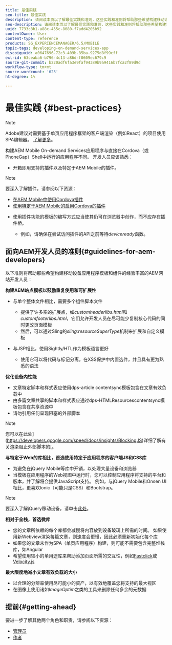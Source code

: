 ```yaml
---
title: 最佳实践
seo-title: 最佳实践
description: 请阅读本页以了解最佳实践和准则，这些实践和准则将帮助那些希望构建移动设备应用程序模板和组件的经验丰富的AEM网站开发人员。
seo-description: 请阅读本页以了解最佳实践和准则，这些实践和准则将帮助那些希望构建移动设备应用程序模板和组件的经验丰富的AEM网站开发人员。
uuid: 7733c8b1-a88c-455c-8080-f7add4205b92
contentOwner: User
content-type: reference
products: SG_EXPERIENCEMANAGER/6.5/MOBILE
topic-tags: developing-on-demand-services-app
discoiquuid: a0647696-72c3-409b-85ba-9275d8f99cff
exl-id: 63ceaba6-b796-4c13-a86d-f0609ec679c9
source-git-commit: b220adf6fa3e9faf94389b9a9416b7fca2f89d9d
workflow-type: tm+mt
source-wordcount: '623'
ht-degree: 1%

---
```


# 最佳实践 {#best-practices}

>[!NOTE]
>
>Adobe建议对需要基于单页应用程序框架的客户端渲染（例如React）的项目使用SPA编辑器。 [了解更多](/help/sites-developing/spa-overview.md)。

构建AEM Mobile On-demand Services应用程序与直接在Cordova（或PhoneGap）Shell中运行的应用程序不同。 开发人员应该熟悉：

* 开箱即用支持的插件以及特定于AEM Mobile的插件。

>[!NOTE]
>
>要深入了解插件，请参阅以下资源：
>
>* [在AEM Mobile中使用Cordova插件](https://helpx.adobe.com/digital-publishing-solution/help/cordova-api.html)
>* [使用特定于AEM Mobile的启用Cordova的插件](https://helpx.adobe.com/digital-publishing-solution/help/app-runtime-api.html)

>



* 使用插件功能的模板的编写方式应当使其仍可在浏览器中创作，而不应存在插件桥。

   * 例如，请确保在尝试访问插件的API之前等待&#x200B;*deviceready*&#x200B;函数。

## 面向AEM开发人员的准则{#guidelines-for-aem-developers}

以下准则将帮助那些希望构建移动设备应用程序模板和组件的经验丰富的AEM网站开发人员：

**构建AEM站点模板以鼓励重复使用和可扩展性**

* 与单个整体文件相比，需要多个组件脚本文件

   * 提供了许多空的扩展点，如&#x200B;*customheaderlibs.html*&#x200B;和&#x200B;*customfooterlibs.html*，它们允许开发人员在尽可能少复制核心代码的同时更改页面模板
   * 然后，可以通过Sling的&#x200B;*sling:resourceSuperType*&#x200B;机制来扩展和自定义模板

* 与JSP相比，使用Sightly/HTL作为模板语言更好

   * 使用它可以将代码与标记分离，在XSS保护中内置选件，并且具有更为熟悉的语法

**优化设备内性能**

* 文章特定脚本和样式表应使用dps-article contentsync模板包含在文章有效负载中
* 由多篇文章共享的脚本和样式表应通过dps-HTMLResourcescontentsync模板包含在共享资源中
* 请勿引用任何呈现阻塞的外部脚本

>[!NOTE]
>
>您可以在此处](https://developers.google.com/speed/docs/insights/BlockingJS)详细了解有关渲染阻止外部脚本的[。

**与特定于Web的库相比，首选使用特定于应用程序的客户端JS和CSS库**

* 为避免在jQuery Mobile等库中开销，以处理大量设备和浏览器
* 当模板在应用程序的Web视图中运行时，您可以控制应用程序将支持的平台和版本，并了解将会提供JavaScript支持。 例如，与jQuery Mobile和Onsen UI相比，更喜欢Ionic（可能只是CSS）和Bootstrap。

>[!NOTE]
>
>要深入了解jQuery移动设备，请单击[此处](https://jquerymobile.com/browser-support/1.4/)。

**相对于全栈，首选微库**

* 您的文章所依赖的每个库都会减慢将内容放到设备玻璃上所需的时间。 如果使用新Webview渲染每篇文章，则速度会更慢，因此必须重新初始化每个库
* 如果您的文章未作为SPA（单页应用程序）构建，则可能不需要包含完整堆栈库，如Angular
* 希望使用较小的单用途库来帮助添加页面所需的交互性，例如[Fastclick](https://github.com/ftlabs/fastclick)或[Velocity.js](https://velocityjs.org)

**最大限度地减小文章有效负载的大小**

* 以合理的分辨率使用尽可能小的资产，以有效地覆盖您将支持的最大视区
* 在图像上使用诸如&#x200B;*ImageOptim*&#x200B;之类的工具来删除任何多余的元数据

## 提前{#getting-ahead}

要进一步了解其他两个角色和职责，请参阅以下资源：

* [管理员](/help/mobile/aem-mobile.md)
* [作者](/help/mobile/aem-mobile-on-demand.md)
